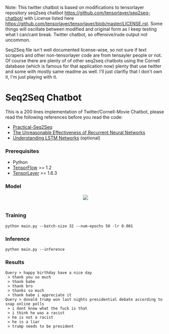 
Note: This twitter chatbot is based on modifications to tensorlayer repository seq2seq chatbot https://github.com/tensorlayer/seq2seq-chatbot/ with License listed here https://github.com/tensorlayer/tensorlayer/blob/master/LICENSE.rst. Some things will oscillate between modified and original form as I keep testing what I can/cant break. Twitter chatbot, so offensive/rude output not uncommon. 

Seq2Seq file isn't well documented license-wise, so not sure if text scrapers and other non-tensorlayer code are from tensayler people or not. Of course there are plenty of of other seq2seq chatbots using the Cornell database (which is famous for that application now) plenty that use twitter and some with mostly same readme as well. I'll just clarifiy that I don't own it, I'm just playing with it. 

# Seq2Seq Chatbot

This is a 200 lines implementation of Twitter/Cornell-Movie Chatbot, please read the following references before you read the code:

- [Practical-Seq2Seq](http://suriyadeepan.github.io/2016-12-31-practical-seq2seq/)
- [The Unreasonable Effectiveness of Recurrent Neural Networks](http://karpathy.github.io/2015/05/21/rnn-effectiveness/)
- [Understanding LSTM Networks](http://colah.github.io/posts/2015-08-Understanding-LSTMs/) (optional)

### Prerequisites

- Python 
- [TensorFlow](https://github.com/tensorflow/tensorflow) >= 1.2
- [TensorLayer](https://github.com/zsdonghao/tensorlayer) >= 1.6.3

### Model

<table class="image">
<div align="center">
    <img src="http://suriyadeepan.github.io/img/seq2seq/seq2seq2.png"/>  
    <br>  
    <em align="center"></em>  
</div>
</table>

### Training

```
python main.py --batch-size 32 --num-epochs 50 -lr 0.001
```

### Inference

```
python main.py --inference
```

### Results

```
Query > happy birthday have a nice day
 > thank you so much
 > thank babe
 > thank bro
 > thanks so much
 > thank babe i appreciate it
Query > donald trump won last nights presidential debate according to snap online polls
 > i dont know what the fuck is that
 > i think he was a racist
 > he is not a racist
 > he is a liar
 > trump needs to be president
